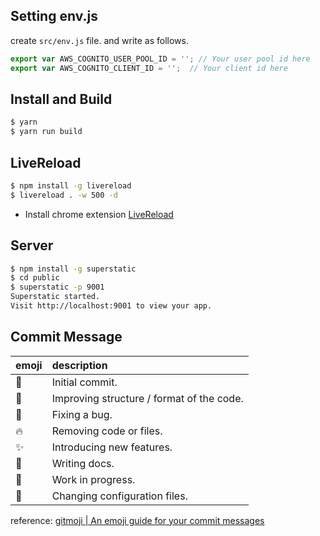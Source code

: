 ## Setting env.js

create `src/env.js` file. and write as follows. 

```js
export var AWS_COGNITO_USER_POOL_ID = ''; // Your user pool id here
export var AWS_COGNITO_CLIENT_ID = '';  // Your client id here
```

## Install and Build

```sh
$ yarn
$ yarn run build
```

## LiveReload
```sh
$ npm install -g livereload
$ livereload . -w 500 -d
```
- Install chrome extension [LiveReload](https://chrome.google.com/webstore/detail/livereload/jnihajbhpnppcggbcgedagnkighmdlei?utm_source=chrome-ntp-icon)

## Server
```sh
$ npm install -g superstatic
$ cd public
$ superstatic -p 9001
Superstatic started.
Visit http://localhost:9001 to view your app.
```

## Commit Message

| emoji    | description     |
| :------------- | :------------- |
| :tada:  | Initial commit. |
| :art:  | Improving structure / format of the code. |
| :bug: | Fixing a bug. |
| :fire: | Removing code or files. |
| :sparkles: | Introducing new features. |
| :memo: | Writing docs. |
| :construction: | Work in progress. |
| :wrench: | Changing configuration files. |


reference:
[gitmoji | An emoji guide for your commit messages](https://gitmoji.carloscuesta.me/)